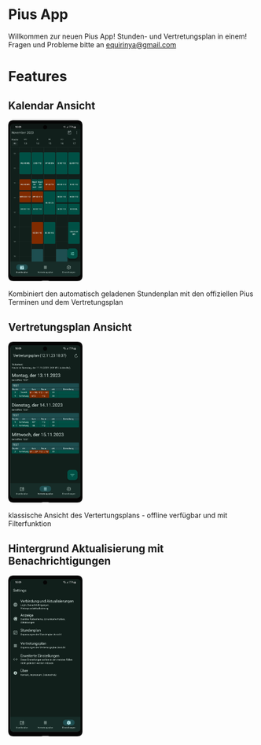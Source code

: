 # Pius App
Willkommen zur neuen Pius App! Stunden- und Vertretungsplan in einem!
Fragen und Probleme bitte an equirinya@gmail.com

# Features

## Kalendar Ansicht

<img alt="Screenshot of Calendar View" src="https://github.com/Equirinya/Pius-App-Rework/blob/master/screenshots/Screenshot_Kalendar_framed.png?raw=true" width="30%">

Kombiniert den automatisch geladenen Stundenplan mit den offiziellen Pius Terminen und dem Vertretungsplan

## Vertretungsplan Ansicht

<img alt="Screenshot of Vertretungsplan View" src="https://github.com/Equirinya/Pius-App-Rework/blob/master/screenshots/Screenshot_Vertretung_framed.png?raw=true" width="30%">

klassische Ansicht des Vertertungsplans - offline verfügbar und mit Filterfunktion

## Hintergrund Aktualisierung mit Benachrichtigungen

<img alt="Screenshot of Vertretungsplan View" src="https://github.com/Equirinya/Pius-App-Rework/blob/master/screenshots/Screenshot_Einstellungen_framed.png?raw=true" width="30%">
